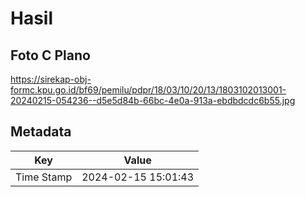 # Hasil

## Foto C Plano

https://sirekap-obj-formc.kpu.go.id/bf69/pemilu/pdpr/18/03/10/20/13/1803102013001-20240215-054236--d5e5d84b-66bc-4e0a-913a-ebdbdcdc6b55.jpg


## Metadata

| Key        | Value               |
| ---------- | ------------------- |
| Time Stamp | 2024-02-15 15:01:43 |



